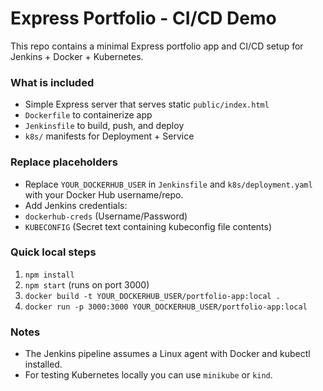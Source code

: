 # Express Portfolio - CI/CD Demo

This repo contains a minimal Express portfolio app and CI/CD setup for Jenkins + Docker + Kubernetes.

### What is included

- Simple Express server that serves static `public/index.html`
- `Dockerfile` to containerize app
- `Jenkinsfile` to build, push, and deploy
- `k8s/` manifests for Deployment + Service

### Replace placeholders

- Replace `YOUR_DOCKERHUB_USER` in `Jenkinsfile` and `k8s/deployment.yaml` with your Docker Hub username/repo.
- Add Jenkins credentials:
- `dockerhub-creds` (Username/Password)
- `KUBECONFIG` (Secret text containing kubeconfig file contents)

### Quick local steps

1. `npm install`
2. `npm start` (runs on port 3000)
3. `docker build -t YOUR_DOCKERHUB_USER/portfolio-app:local .`
4. `docker run -p 3000:3000 YOUR_DOCKERHUB_USER/portfolio-app:local`

### Notes

- The Jenkins pipeline assumes a Linux agent with Docker and kubectl installed.
- For testing Kubernetes locally you can use `minikube` or `kind`.
